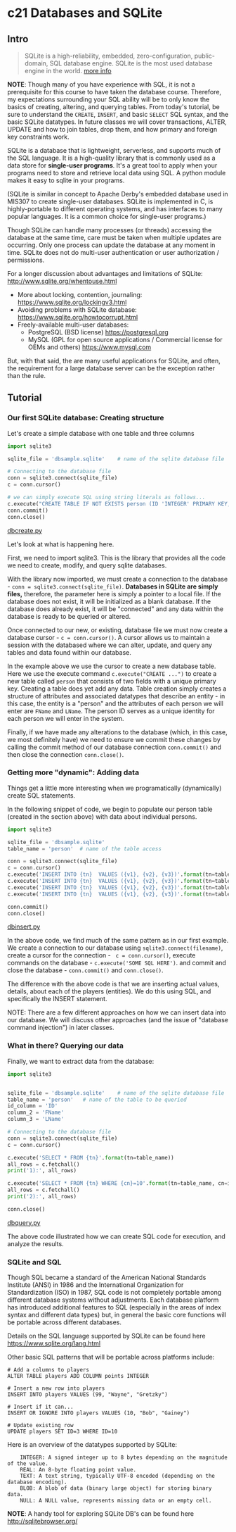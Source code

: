# c21 Databases and SQLite

## Intro

>SQLite is a high-reliability, embedded, zero-configuration, public-domain, SQL database engine. SQLite is the most used database engine in the world. [more info](https://www.sqlite.org/about.html)

__NOTE__: Though many of you have experience with SQL, it is not a prerequisite for this course to have taken the database course. Therefore, my expectations surrounding your SQL ability will be to only know the basics of creating, altering, and querying tables. From today's tutorial, be sure to understand the `CREATE`, `INSERT`, and basic `SELECT` SQL syntax, and the basic SQLite datatypes.  In future classes we will cover transactions, ALTER, UPDATE and how to join tables, drop them, and how primary and foreign key constraints work.

SQLite is a database that is lightweight, serverless, and supports much of the SQL language.
It is a high-quality library that is commonly used as a data store for **single-user programs**.
It's a great tool to apply when your programs need to store and retrieve local data using SQL. A python module makes it easy to sqlite in your programs.

(SQLite is similar in concept to Apache Derby's embedded database used in MIS307 to create single-user databases. SQLite is implemented in C, is highly-portable to different operating systems, and has interfaces to many popular languages. It is a common choice for single-user programs.)

Though SQLite can handle many processes (or threads) accessing the database at the same time, care must be taken when multiple updates are occurring. Only one process can update the database at any moment in time. SQLite does not do multi-user authentication or user authorization / permissions.

For a longer discussion about advantages and limitations of SQLite: http://www.sqlite.org/whentouse.html

* More about locking, contention, journaling: https://www.sqlite.org/lockingv3.html
* Avoiding problems with SQLite database: https://www.sqlite.org/howtocorrupt.html
* Freely-available multi-user databases:
   * PostgreSQL (BSD license) https://postgresql.org
   * MySQL (GPL for open source applications / Commercial license for OEMs and others) https://www.mysql.com

But, with that said, the are many useful applications for SQLite, and often, the requirement for a large database server can be the exception rather than the rule.

## Tutorial

### Our first SQLite database: Creating structure

Let's create a simple database with one table and three columns

```python
import sqlite3

sqlite_file = 'dbsample.sqlite'    # name of the sqlite database file

# Connecting to the database file
conn = sqlite3.connect(sqlite_file)
c = conn.cursor()

# we can simply execute SQL using string literals as follows...
c.execute("CREATE TABLE IF NOT EXISTS person (ID 'INTEGER' PRIMARY KEY, FName 'TEXT', LName 'TEXT')")
conn.commit()
conn.close()
```
[dbcreate.py](sample_code/dbcreate.py)

Let's look at what is happening here.

First, we need to import sqlite3. This is the library that provides all the code we need to create, modify, and query sqlite databases.

With the library now imported, we must create a connection to the database - `conn = sqlite3.connect(sqlite_file)`. **Databases in SQLite are simply files,** therefore, the parameter here is simply a pointer to a local file. If the database does not exist, it will be initialized as a blank database. If the database does already exist, it will be "connected" and any data within the database is ready to be queried or altered.

Once connected to our new, or existing, database file we must now create a database cursor - `c = conn.cursor()`. A cursor allows us to maintain a session with the databased where we can alter, update, and query any tables and data found within our database.

In the example above we use the cursor to create a new database table. Here we use the execute command `c.execute("CREATE ...")` to create a new table called `person` that consists of two fields with a unique primary key. Creating a table does yet add any data. Table creation simply creates a structure of attributes and associated datatypes that describe an entity - in this case, the entity is a "person" and the attributes of each person we will enter are `FName` and `LName`. The person ID serves as a unique identity for each person we will enter in the system.

Finally, if we have made any alterations to the database (which, in this case, we most definitely have) we need to ensure we commit these changes by calling the commit method of our database connection `conn.commit()` and then close the connection `conn.close()`.


### Getting more "dynamic": Adding data

Things get a little more interesting when we programatically (dynamically) create SQL statements.

In the following snippet of code, we begin to populate our person table (created in the section above) with data about individual persons.

```python
import sqlite3

sqlite_file = 'dbsample.sqlite'
table_name = 'person'  # name of the table access

conn = sqlite3.connect(sqlite_file)
c = conn.cursor()
c.execute('INSERT INTO {tn}  VALUES ({v1}, {v2}, {v3})'.format(tn=table_name, v1=10, v2='"Bob"', v3='"Gainey"'))
c.execute('INSERT INTO {tn}  VALUES ({v1}, {v2}, {v3})'.format(tn=table_name, v1=11, v2='"Bobby"', v3='"Orr"'))
c.execute('INSERT INTO {tn}  VALUES ({v1}, {v2}, {v3})'.format(tn=table_name, v1=12, v2='"Sidney"', v3='"Crosby"'))
c.execute('INSERT INTO {tn}  VALUES ({v1}, {v2}, {v3})'.format(tn=table_name, v1=13, v2='"Guy"', v3='"Lafleur"'))

conn.commit()
conn.close()
```
[dbinsert.py](sample_code/dbinsert.py)

In the above code, we find much of the same pattern as in our first example. We create a connection to our database using `sqlite3.connect(filename)`, create a cursor for the connection - ` c = conn.cursor()`, execute commands on the database - `c.execute('SOME SQL HERE')`. and commit and close the database - `conn.commit()` and `conn.close()`.

The difference with the above code is that we are inserting actual values, details, about each of the players (entities). We do this using SQL, and specifically the INSERT statement.


NOTE: There are a few different approaches on how we can insert data into our database. We will discuss other approaches (and the issue of "database command injection") in later classes.

### What in there? Querying our data

Finally, we want to extract data from the database:

```python
import sqlite3


sqlite_file = 'dbsample.sqlite'    # name of the sqlite database file
table_name = 'person'   # name of the table to be queried
id_column = 'ID'
column_2 = 'FName'
column_3 = 'LName'

# Connecting to the database file
conn = sqlite3.connect(sqlite_file)
c = conn.cursor()

c.execute('SELECT * FROM {tn}'.format(tn=table_name))
all_rows = c.fetchall()
print('1):', all_rows)

c.execute('SELECT * FROM {tn} WHERE {cn}=10'.format(tn=table_name, cn=id_column))
all_rows = c.fetchall()
print('2):', all_rows)

conn.close()
```
[dbquery.py](sample_code/dbquery.py)

The above code illustrated how we can create SQL code for execution, and analyze the results.

### SQLite and SQL

Though SQL became a standard of the American National Standards Institute (ANSI) in 1986 and the International Organization for Standardization (ISO) in 1987, SQL code is not completely portable among different database systems without adjustments. Each database platform has introduced additional features to SQL (especially in the areas of index syntax and different data types) but, in general the basic core functions will be portable across different databases.

Details on the SQL language supported by SQLite can be found here https://www.sqlite.org/lang.html

Other basic SQL patterns that will be portable across platforms include:

```
# Add a columns to players
ALTER TABLE players ADD COLUMN points INTEGER

# Insert a new row into players
INSERT INTO players VALUES (99, "Wayne", "Gretzky")

# Insert if it can...
INSERT OR IGNORE INTO players VALUES (10, "Bob", "Gainey")

# Update existing row
UPDATE players SET ID=3 WHERE ID=10
```

Here is an overview of the datatypes supported by SQLite:
```
    INTEGER: A signed integer up to 8 bytes depending on the magnitude of the value.
    REAL: An 8-byte floating point value.
    TEXT: A text string, typically UTF-8 encoded (depending on the database encoding).
    BLOB: A blob of data (binary large object) for storing binary data.
    NULL: A NULL value, represents missing data or an empty cell.
```

__NOTE__: A handy tool for exploring SQLite DB's can be found here http://sqlitebrowser.org/
